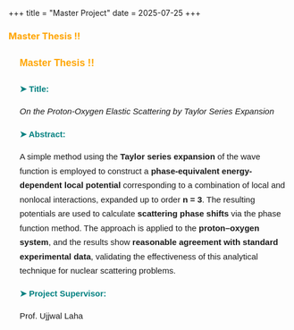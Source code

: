 +++
title = "Master Project"
date = 2025-07-25
+++

### <span style="color: orange;">Master Thesis !!</span>

<div style="margin-left: 20px; font-family: Arial, sans-serif; line-height: 1.7; font-size: 15px;">
  <h3 style="color: orange;">Master Thesis !!</h3>

  <p style="color: teal; font-weight: bold;">➤ Title:</p>
  <p>
    <em>On the Proton-Oxygen Elastic Scattering by Taylor Series Expansion</em>
  </p>

  <p style="color: teal; font-weight: bold;">➤ Abstract:</p>
  <p>
    A simple method using the <strong>Taylor series expansion</strong> of the wave function is employed to construct a 
    <strong>phase-equivalent energy-dependent local potential</strong> corresponding to a combination of local and 
    nonlocal interactions, expanded up to order <strong>n = 3</strong>. The resulting potentials are used to calculate 
    <strong>scattering phase shifts</strong> via the phase function method. The approach is applied to the 
    <strong>proton–oxygen system</strong>, and the results show <strong>reasonable agreement with standard experimental data</strong>, 
    validating the effectiveness of this analytical technique for nuclear scattering problems.
  </p>

  <p style="color: teal; font-weight: bold;">➤ Project Supervisor:</p>
  <p>
    Prof. Ujjwal Laha
  </p>
</div>
